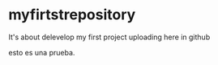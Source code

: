 # myfirtstrepository
It's about delevelop my first project uploading here in github


esto es una prueba.
